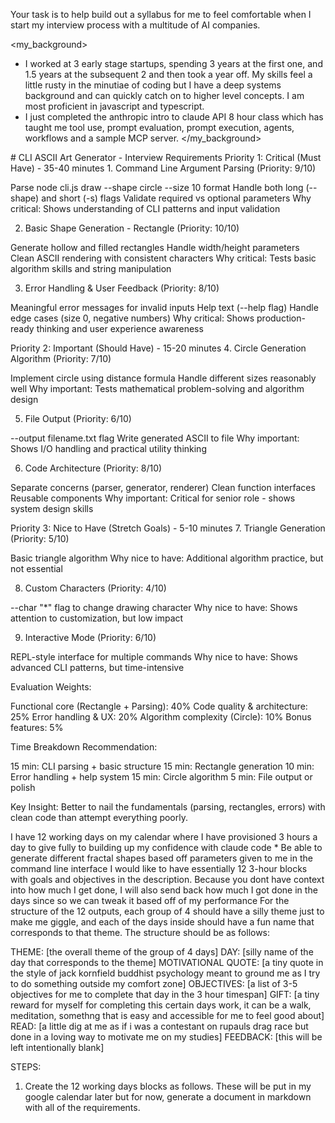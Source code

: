 Your task is to help build out a syllabus for me to feel comfortable when I start my interview process with a multitude of AI companies.

<my_background>
* I worked at 3 early stage startups, spending 3 years at the first one, and 1.5 years at the subsequent 2 and then took a year off. My skills feel a little rusty in the minutiae of coding but I have a deep systems background and can quickly catch on to higher level concepts. I am most proficient in javascript and typescript. 
* I just completed the anthropic intro to claude API 8 hour class which has taught me tool use, prompt evaluation, prompt execution, agents, workflows and a sample MCP server.
</my_background>

<goal>
# CLI ASCII Art Generator - Interview Requirements
Priority 1: Critical (Must Have) - 35-40 minutes
1. Command Line Argument Parsing (Priority: 9/10)

Parse node cli.js draw --shape circle --size 10 format
Handle both long (--shape) and short (-s) flags
Validate required vs optional parameters
Why critical: Shows understanding of CLI patterns and input validation

2. Basic Shape Generation - Rectangle (Priority: 10/10)

Generate hollow and filled rectangles
Handle width/height parameters
Clean ASCII rendering with consistent characters
Why critical: Tests basic algorithm skills and string manipulation

3. Error Handling & User Feedback (Priority: 8/10)

Meaningful error messages for invalid inputs
Help text (--help flag)
Handle edge cases (size 0, negative numbers)
Why critical: Shows production-ready thinking and user experience awareness

Priority 2: Important (Should Have) - 15-20 minutes
4. Circle Generation Algorithm (Priority: 7/10)

Implement circle using distance formula
Handle different sizes reasonably well
Why important: Tests mathematical problem-solving and algorithm design

5. File Output (Priority: 6/10)

--output filename.txt flag
Write generated ASCII to file
Why important: Shows I/O handling and practical utility thinking

6. Code Architecture (Priority: 8/10)

Separate concerns (parser, generator, renderer)
Clean function interfaces
Reusable components
Why important: Critical for senior role - shows system design skills

Priority 3: Nice to Have (Stretch Goals) - 5-10 minutes
7. Triangle Generation (Priority: 5/10)

Basic triangle algorithm
Why nice to have: Additional algorithm practice, but not essential

8. Custom Characters (Priority: 4/10)

--char "*" flag to change drawing character
Why nice to have: Shows attention to customization, but low impact

9. Interactive Mode (Priority: 6/10)

REPL-style interface for multiple commands
Why nice to have: Shows advanced CLI patterns, but time-intensive

Evaluation Weights:

Functional core (Rectangle + Parsing): 40%
Code quality & architecture: 25%
Error handling & UX: 20%
Algorithm complexity (Circle): 10%
Bonus features: 5%

Time Breakdown Recommendation:

15 min: CLI parsing + basic structure
15 min: Rectangle generation
10 min: Error handling + help system
15 min: Circle algorithm
5 min: File output or polish

Key Insight: Better to nail the fundamentals (parsing, rectangles, errors) with clean code than attempt everything poorly.
</goal>

<timing>
I have 12 working days on my calendar where I have provisioned 3 hours a day to give fully to building up my confidence with claude code
</timing>

<examples>
* Be able to generate different fractal shapes based off parameters given to me in the command line interface
</examples>

<output>
I would like to have essentially 12 3-hour blocks with goals and objectives in the description. Because you dont have context into how much I get done, I will also send back how much I got done in the days since so we can tweak it based off of my performance 
</output>

<structure>
For the structure of the 12 outputs, each group of 4 should have a silly theme just to make me giggle, and each of the days inside should have a fun name that corresponds to that theme. The structure should be as follows:

THEME: [the overall theme of the group of 4 days]
DAY: [silly name of the day that corresponds to the theme]
MOTIVATIONAL QUOTE: [a tiny quote in the style of jack kornfield buddhist psychology meant to ground me as I try to do something outside my comfort zone]
OBJECTIVES: [a list of 3-5 objectives for me to complete that day in the 3 hour timespan]
GIFT: [a tiny reward for myself for completing this certain days work, it can be a walk, meditation, somethng that is easy and accessible for me to feel good about]
READ: [a little dig at me as if i was a contestant on rupauls drag race but done in a loving way to motivate me on my studies]
FEEDBACK: [this will be left intentionally blank]

</structure>

STEPS:
1. Create the 12 working days blocks as follows. These will be put in my google calendar later but for now, generate a document in markdown with all of the requirements.
